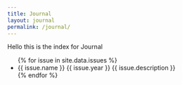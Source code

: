 ```yaml
---
title: Journal
layout: journal
permalink: /journal/
---
```


Hello this is the index for Journal

<ul>
  {% for issue in site.data.issues %}
    <li>
      {{ issue.name }}
      {{ issue.year }}
      {{ issue.description }}
    </li>
  {% endfor %}
</ul>
